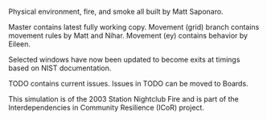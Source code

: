 Physical environment, fire, and smoke all built by Matt Saponaro.

Master contains latest fully working copy. Movement (grid) branch contains movement rules by Matt and Nihar. Movement (ey) contains behavior by Eileen.

Selected windows have now been updated to become exits at timings based on NIST documentation.

TODO contains current issues. Issues in TODO can be moved to Boards.

This simulation is of the 2003 Station Nightclub Fire and is part of the Interdependencies in Community Resilience (ICoR) project.